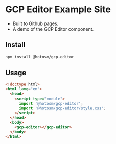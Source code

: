 # GCP Editor Example Site

- Built to Github pages.
- A demo of the GCP Editor component.

## Install

```bash
npm install @hotosm/gcp-editor
```

## Usage

```html
<!doctype html>
<html lang="en">
  <head>
    <script type="module">
      import '@hotosm/gcp-editor';
      import '@hotosm/gcp-editor/style.css';
    </script>
  </head>
  <body>
    <gcp-editor></gcp-editor>
  </body>
</html>
```
